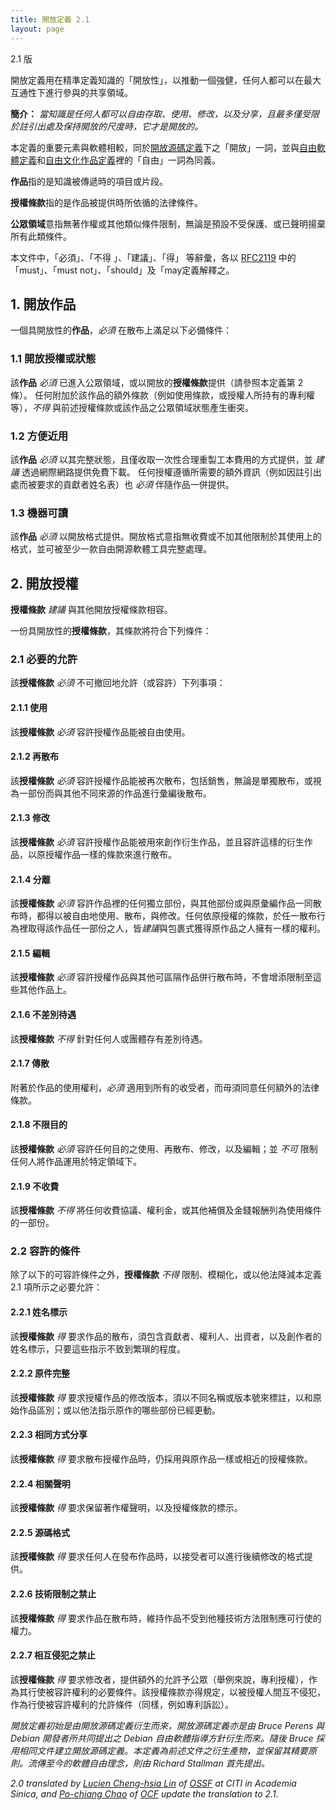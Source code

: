 ```yaml
---
title: 開放定義 2.1
layout: page
---
```


2.1 版

開放定義用在精準定義知識的「開放性」，以推動一個強健，任何人都可以在最大互通性下進行參與的共享領域。

**簡介：** *當知識是任何人都可以自由存取、使用、修改，以及分享，且最多僅受限於註引出處及保持開放的尺度時，它才是開放的。*

本定義的重要元素與軟體相較，同於[開放源碼定義](https://en.wikipedia.org/wiki/The_Open_Source_Definition)下之「開放」一詞，並與[自由軟體定義](https://en.wikipedia.org/wiki/The_Free_Software_Definition)和[自由文化作品定義](https://en.wikipedia.org/wiki/Definition_of_Free_Cultural_Works)裡的「自由」一詞為同義。

**作品**指的是知識被傳遞時的項目或片段。

**授權條款**指的是作品被提供時所依循的法律條件。

**公眾領域**意指無著作權或其他類似條件限制，無論是預設不受保護、或已聲明揚棄所有此類條件。

本文件中，「必須」、「不得 」、「建議」、「得」 等辭彙，各以 [RFC2119](https://tools.ietf.org/html/rfc2119) 中的「must」、「must not」、「should」及「may定義解釋之。

## 1. 開放作品

一個具開放性的**作品**，*必須* 在散布上滿足以下必備條件：

### 1.1 開放授權或狀態

該**作品** *必須* 已進入公眾領域，或以開放的**授權條款**提供（請參照本定義第 2 條）。
任何附加於該作品的額外條款（例如使用條款，或授權人所持有的專利權等），*不得* 與前述授權條款或該作品之公眾領域狀態產生衝突。

### 1.2 方便近用

該**作品** *必須* 以其完整狀態，且僅收取一次性合理重製工本費用的方式提供，並 *建議* 透過網際網路提供免費下載。
任何授權遵循所需要的額外資訊（例如因註引出處而被要求的貢獻者姓名表）也 *必須* 伴隨作品一併提供。

### 1.3 機器可讀

該**作品** *必須* 以開放格式提供。開放格式意指無收費或不加其他限制於其使用上的格式，並可被至少一款自由開源軟體工具完整處理。

## 2. 開放授權

**授權條款** *建議* 與其他開放授權條款相容。

一份具開放性的**授權條款**，其條款將符合下列條件：

### 2.1 必要的允許

該**授權條款** *必須* 不可撤回地允許（或容許）下列事項：

#### 2.1.1 使用

該**授權條款** *必須* 容許授權作品能被自由使用。

#### 2.1.2 再散布

該**授權條款** *必須* 容許授權作品能被再次散布，包括銷售，無論是單獨散布，或視為一部份而與其他不同來源的作品進行彙編後散布。

#### 2.1.3 修改

該**授權條款** *必須* 容許授權作品能被用來創作衍生作品，並且容許這樣的衍生作品，以原授權作品一樣的條款來進行散布。

#### 2.1.4 分離

該**授權條款** *必須* 容許作品裡的任何獨立部份，與其他部份或與原彙編作品一同散布時，都得以被自由地使用、散布，與修改。任何依原授權的條款，於任一散布行為裡取得該作品任一部份之人，皆*建議*與包裹式獲得原作品之人擁有一樣的權利。

#### 2.1.5 編輯

該**授權條款** *必須* 容許授權作品與其他可區隔作品併行散布時，不會增添限制至這些其他作品上。

#### 2.1.6 不差別待遇

該**授權條款** *不得* 針對任何人或團體存有差別待遇。

#### 2.1.7 傳散

附著於作品的使用權利，*必須* 適用到所有的收受者，而毋須同意任何額外的法律條款。

#### 2.1.8 不限目的

該**授權條款** *必須* 容許任何目的之使用、再散布、修改，以及編輯；並 *不可* 限制任何人將作品運用於特定領域下。

#### 2.1.9 不收費

該**授權條款** *不得* 將任何收費協議、權利金，或其他補償及金錢報酬列為使用條件的一部份。

### 2.2 容許的條件

除了以下的可容許條件之外，**授權條款** *不得* 限制、模糊化，或以他法降減本定義 2.1 項所示之必要允許：

#### 2.2.1 姓名標示

該**授權條款** *得* 要求作品的散布，須包含貢獻者、權利人、出資者，以及創作者的姓名標示，只要這些指示不致到繁瑣的程度。

#### 2.2.2 原件完整

該**授權條款** *得* 要求授權作品的修改版本，須以不同名稱或版本號來標註，以和原始作品區別；或以他法指示原作的哪些部份已經更動。

#### 2.2.3 相同方式分享

該**授權條款** *得* 要求散布授權作品時，仍採用與原作品一樣或相近的授權條款。

#### 2.2.4 相關聲明

該**授權條款** *得* 要求保留著作權聲明，以及授權條款的標示。

#### 2.2.5 源碼格式

該**授權條款** *得* 要求任何人在發布作品時，以接受者可以進行後續修改的格式提供。

#### 2.2.6 技術限制之禁止

該**授權條款** *得* 要求作品在散布時，維持作品不受到他種技術方法限制應可行使的權力。

#### 2.2.7 相互侵犯之禁止

該**授權條款** *得* 要求修改者，提供額外的允許予公眾（舉例來說，專利授權），作為其行使被容許權利的必要條件。該授權條款亦得規定，以被授權人間互不侵犯，作為行使被容許權利的允許條件（同樣，例如專利訴訟）。

*開放定義初始是由開放源碼定義衍生而來，開放源碼定義亦是由 Bruce Perens 與 Debian 開發者所共同提出之 Debian 自由軟體指導方針衍生而來。隨後 Bruce 採用相同文件建立開放源碼定義。本定義為前述文件之衍生產物，並保留其精要原則。流傳至今的軟體自由理念，則由 Richard Stallman 首先提出。*

*2.0 translated by [Lucien Cheng-hsia Lin](https://www.linkedin.com/in/lucienchlin) of [OSSF](http://www.openfoundry.org/en/about) at CITI in Academia Sinica, and [Po-chiang Chao](https://reps.mozilla.org/u/bobchao/) of [OCF](https://ocf.tw) update the translation to 2.1.*